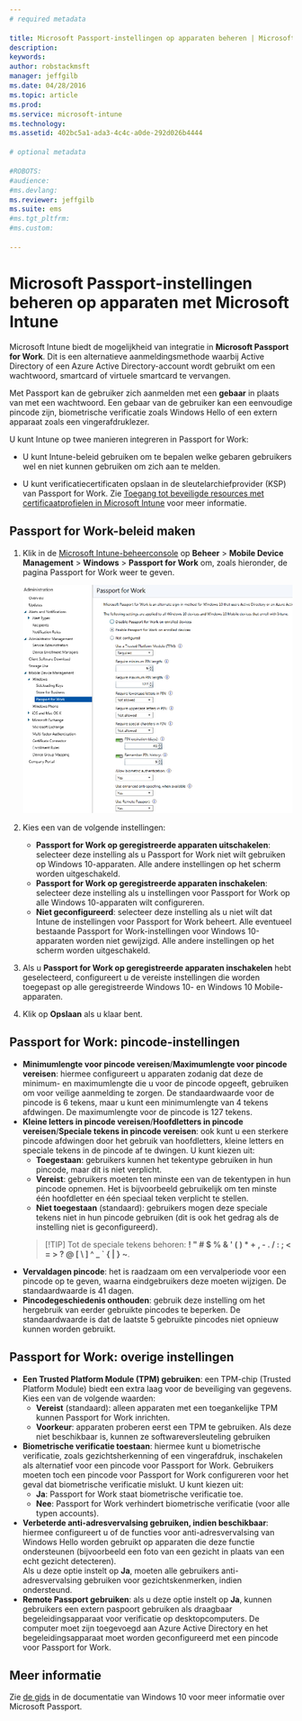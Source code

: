 ```yaml
---
# required metadata

title: Microsoft Passport-instellingen op apparaten beheren | Microsoft Intune
description:
keywords:
author: robstackmsft
manager: jeffgilb
ms.date: 04/28/2016
ms.topic: article
ms.prod:
ms.service: microsoft-intune
ms.technology:
ms.assetid: 402bc5a1-ada3-4c4c-a0de-292d026b4444

# optional metadata

#ROBOTS:
#audience:
#ms.devlang:
ms.reviewer: jeffgilb
ms.suite: ems
#ms.tgt_pltfrm:
#ms.custom:

---
```


# Microsoft Passport-instellingen beheren op apparaten met Microsoft Intune
Microsoft Intune biedt de mogelijkheid van integratie in **Microsoft Passport for Work**. Dit is een alternatieve aanmeldingsmethode waarbij Active Directory of een Azure Active Directory-account wordt gebruikt om een wachtwoord, smartcard of virtuele smartcard te vervangen.

Met Passport kan de gebruiker zich aanmelden met een **gebaar** in plaats van met een wachtwoord. Een gebaar van de gebruiker kan een eenvoudige pincode zijn, biometrische verificatie zoals Windows Hello of een extern apparaat zoals een vingerafdruklezer.

U kunt Intune op twee manieren integreren in Passport for Work:

-   U kunt Intune-beleid gebruiken om te bepalen welke gebaren gebruikers wel en niet kunnen gebruiken om zich aan te melden.

-   U kunt verificatiecertificaten opslaan in de sleutelarchiefprovider (KSP) van Passport for Work. Zie [Toegang tot beveiligde resources met certificaatprofielen in Microsoft Intune](secure-resource-access-with-certificate-profiles.md) voor meer informatie.

## Passport for Work-beleid maken

1.  Klik in de [Microsoft Intune-beheerconsole](https://manage.microsoft.com) op **Beheer** &gt; **Mobile Device Management** &gt; **Windows** &gt; **Passport for Work** om, zoals hieronder, de pagina Passport for Work weer te geven.

    ![Passport for Work-pagina](../media/passport.png)

2.  Kies een van de volgende instellingen:
    - **Passport for Work op geregistreerde apparaten uitschakelen**: selecteer deze instelling als u Passport for Work niet wilt gebruiken op Windows 10-apparaten. Alle andere instellingen op het scherm worden uitgeschakeld.
    - **Passport for Work op geregistreerde apparaten inschakelen**: selecteer deze instelling als u instellingen voor Passport for Work op alle Windows 10-apparaten wilt configureren.
    - **Niet geconfigureerd**: selecteer deze instelling als u niet wilt dat Intune de instellingen voor Passport for Work beheert. Alle eventueel bestaande Passport for Work-instellingen voor Windows 10-apparaten worden niet gewijzigd. Alle andere instellingen op het scherm worden uitgeschakeld.
3.  Als u **Passport for Work op geregistreerde apparaten inschakelen** hebt geselecteerd, configureert u de vereiste instellingen die worden toegepast op alle geregistreerde Windows 10- en Windows 10 Mobile-apparaten.
3.  Klik op **Opslaan** als u klaar bent.

## Passport for Work: pincode-instellingen

  
- **Minimumlengte voor pincode vereisen**/**Maximumlengte voor pincode vereisen**: hiermee configureert u apparaten zodanig dat deze de minimum- en maximumlengte die u voor de pincode opgeeft, gebruiken om voor veilige aanmelding te zorgen. De standaardwaarde voor de pincode is 6 tekens, maar u kunt een minimumlengte van 4 tekens afdwingen. De maximumlengte voor de pincode is 127 tekens.
- **Kleine letters in pincode vereisen**/**Hoofdletters in pincode vereisen**/**Speciale tekens in pincode vereisen**: ook kunt u een sterkere pincode afdwingen door het gebruik van hoofdletters, kleine letters en speciale tekens in de pincode af te dwingen. U kunt kiezen uit:
    - **Toegestaan**: gebruikers kunnen het tekentype gebruiken in hun pincode, maar dit is niet verplicht.
    - **Vereist**: gebruikers moeten ten minste een van de tekentypen in hun pincode opnemen. Het is bijvoorbeeld gebruikelijk om ten minste één hoofdletter en één speciaal teken verplicht te stellen.
    - **Niet toegestaan** (standaard): gebruikers mogen deze speciale tekens niet in hun pincode gebruiken (dit is ook het gedrag als de instelling niet is geconfigureerd).
    > [!TIP] Tot de speciale tekens behoren: **! " # $ % &amp; ' ( ) &#42; + , - . / : ; &lt; = &gt; ? @ [ \ ] ^ _ &#96; { &#124; } ~**.
- **Vervaldagen pincode**: het is raadzaam om een vervalperiode voor een pincode op te geven, waarna eindgebruikers deze moeten wijzigen. De standaardwaarde is 41 dagen. 
- **Pincodegeschiedenis onthouden**: gebruik deze instelling om het hergebruik van eerder gebruikte pincodes te beperken. De standaardwaarde is dat de laatste 5 gebruikte pincodes niet opnieuw kunnen worden gebruikt.


## Passport for Work: overige instellingen

- **Een Trusted Platform Module (TPM) gebruiken**: een TPM-chip (Trusted Platform Module) biedt een extra laag voor de beveiliging van gegevens.<br>Kies een van de volgende waarden:
    - **Vereist** (standaard): alleen apparaten met een toegankelijke TPM kunnen Passport for Work inrichten.
    - **Voorkeur**: apparaten proberen eerst een TPM te gebruiken. Als deze niet beschikbaar is, kunnen ze softwareversleuteling gebruiken
- **Biometrische verificatie toestaan**: hiermee kunt u biometrische verificatie, zoals gezichtsherkenning of een vingerafdruk, inschakelen als alternatief voor een pincode voor Passport for Work. Gebruikers moeten toch een pincode voor Passport for Work configureren voor het geval dat biometrische verificatie mislukt. U kunt kiezen uit:
    - **Ja**: Passport for Work staat biometrische verificatie toe.
    - **Nee**: Passport for Work verhindert biometrische verificatie (voor alle typen accounts).
- **Verbeterde anti-adresvervalsing gebruiken, indien beschikbaar**: hiermee configureert u of de functies voor anti-adresvervalsing van Windows Hello worden gebruikt op apparaten die deze functie ondersteunen (bijvoorbeeld een foto van een gezicht in plaats van een echt gezicht detecteren).<br>Als u deze optie instelt op **Ja**, moeten alle gebruikers anti-adresvervalsing gebruiken voor gezichtskenmerken, indien ondersteund.
- **Remote Passport gebruiken**: als u deze optie instelt op **Ja**, kunnen gebruikers een extern paspoort gebruiken als draagbaar begeleidingsapparaat voor verificatie op desktopcomputers. De computer moet zijn toegevoegd aan Azure Active Directory en het begeleidingsapparaat moet worden geconfigureerd met een pincode voor Passport for Work.

## Meer informatie
Zie [de gids](https://technet.microsoft.com/library/mt589441.aspx) in de documentatie van Windows 10 voor meer informatie over Microsoft Passport.




<!--HONumber=May16_HO2-->


